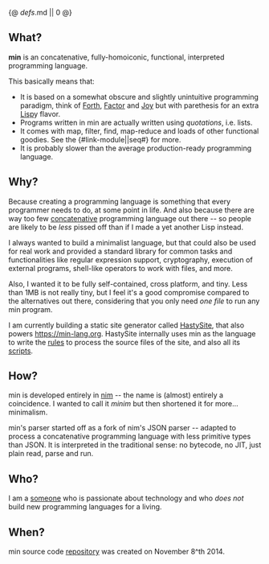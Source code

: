 {@ _defs_.md || 0 @}

## What?

**min** is an concatenative, fully-homoiconic, functional, interpreted programming language. 

This basically means that:

* It is based on a somewhat obscure and slightly unintuitive programming paradigm, think of [Forth](http://www.forth.org/), [Factor](http://factorcode.org/) and [Joy](http://www.kevinalbrecht.com/code/joy-mirror/) but with parethesis for an extra [Lisp](https://common-lisp.net/)y flavor.
* Programs written in min are actually written using *quotations*, i.e. lists.
* It comes with map, filter, find, map-reduce and loads of other functional goodies. See the {#link-module||seq#} for more.
* It is probably slower than the average production-ready programming language.

## Why?

Because creating a programming language is something that every programmer needs to do, at some point in life. And also because there are way too few [concatenative](http://concatenative.org/wiki/view/Front%20Page) programming language out there -- so people are likely to be _less_ pissed off than if I made a yet another Lisp instead.

I always wanted to build a minimalist language, but that could also be used for real work and provided a standard library for common tasks and functionalities like regular expression support, cryptography, execution of external programs, shell-like operators to work with files, and more.

Also, I wanted it to be fully self-contained, cross platform, and tiny. Less than 1MB is not really tiny, but I feel it's a good compromise compared to the alternatives out there, considering that you only need _one file_ to run any min program.

I am currently building a static site generator called [HastySite](https://github.com/h3rald/hastysite), that also powers <https://min-lang.org>. HastySite internally uses min as the language to write the [rules](https://github.com/h3rald/min/blob/master/site/rules.min) to process the source files of the site, and also all its [scripts](https://github.com/h3rald/min/tree/master/site/scripts).

## How?

min is developed entirely in [nim](https://nim-lang.org) -- the name is (almost) entirely a coincidence. I wanted to call it _minim_ but then shortened it for more... minimalism.

min's parser started off as a fork of nim's JSON parser -- adapted to process a concatenative programming language with less primitive types than JSON. It is interpreted in the traditional sense: no bytecode, no JIT, just plain read, parse and run. 

## Who?

I am a [someone](https://www.linkedin.com/in/fabiocevasco) who is passionate about technology and who _does not_ build new programming languages for a living.

## When?

min source code [repository](https://github.com/h3rald/min) was created on November 8^th 2014.